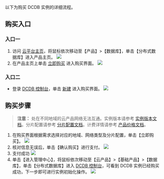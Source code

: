 以下为购买 DCDB 实例的详细流程。
## 购买入口
### 入口一
1. 访问 [云平台主页](http://tcecqpoc.fsphere.cn/)，将鼠标依次移动至【产品】>【数据库】，单击【分布式数据库】进入产品主页。
	![](http://imgcache.tcecqpoc.fsphere.cn/image/mc.qcloudimg.com/static/img/b1ff39c119f92b175276596afb46d94a/r1.png)
2. 在产品主页上单击 [立即购买](https://buy.tce.fsphere.cn/dcdb)        进入购买界面。
	![](http://imgcache.tcecqpoc.fsphere.cn/image/mc.qcloudimg.com/static/img/d72b569da05fc5dda1b74b61efcecf62/r2.png)

### 入口二
- 登录 [ DCDB 控制台](http://console.tcecqpoc.fsphere.cn/dcdb)，单击 [新建](https://buy.tce.fsphere.cn/dcdb) 进入购买界面。
	![](http://imgcache.tcecqpoc.fsphere.cn/image/mc.qcloudimg.com/static/img/0f6bc721d0d1f5afa480b3933def8ae5/r3.png)
	
## 购买步骤
> **注意：**
> 处在不同地域的云产品网络无法互通。实例版本请参考 [实例版本文档](http://tcecqpoc.fsphere.cn/document/product/237/6918)。分片配置请参考 [分片配置文档](http://tcecqpoc.fsphere.cn/document/product/557/9347)。计费详情请参考 [产品价格文档](http://tcecqpoc.fsphere.cn/document/product/237/2034)。

1. 在购买界面根据需求选择对应的地域、网络类型及分片配置，单击【立即购买】。
	![](http://imgcache.tcecqpoc.fsphere.cn/image/mc.qcloudimg.com/static/img/276167a188a20485323856cf5062ca04/r4.png)
2. 核对信息无误后，单击【确认购买】进行支付。
	![](http://imgcache.tcecqpoc.fsphere.cn/image/mc.qcloudimg.com/static/img/2e4cf68c2838e92cfe905bcbe6fa27cd/r5.png)
3. 支付成功
![](http://imgcache.tcecqpoc.fsphere.cn/image/mc.qcloudimg.com/static/img/f959063fa86d13d83558b48baec3cd86/r6.png)
4. 单击【进入管理中心】，将鼠标依次移动至【云产品】>【基础产品】>【数据库】，单击【分布式数据库】进入 [ DCDB 控制台](http://console.tcecqpoc.fsphere.cn/dcdb)，可看到 DCDB 实例已经购买成功，下一步即可进行实例初始化操作。
![](http://imgcache.tcecqpoc.fsphere.cn/image/mc.qcloudimg.com/static/img/249a71ad1cf6b888d96d0d1170e0f88f/r7.png)